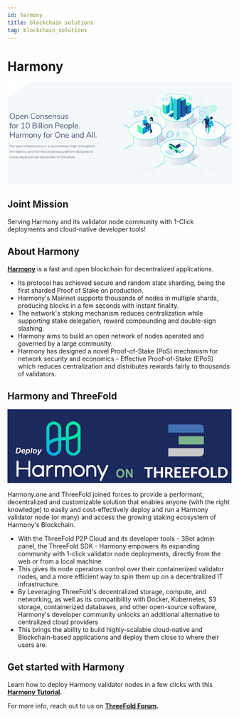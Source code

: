 ```yaml
---
id: harmony
title: blockchain solutions
tag: blockchain_solutions
---
```


# Harmony

![](./img/harmony1.png)

 ## Joint Mission
 
Serving Harmony and its validator node community with 1-Click deployments and cloud-native developer tools!

## About Harmony

**[Harmony](https://harmony.one/)** is a fast and open blockchain for decentralized applications.

- Its protocol has achieved secure and random state sharding, being the first sharded Proof of Stake on production.
- Harmony's Mainnet supports thousands of nodes in multiple shards, producing blocks in a few seconds with instant finality.
- The network's staking mechanism reduces centralization while supporting stake delegation, reward compounding and double-sign slashing.
- Harmony aims to build an open network of nodes operated and governed by a large community.
- Harmony has designed a novel Proof-of-Stake (PoS) mechanism for network security and economics - Effective Proof-of-Stake (EPoS) which reduces centralization and distributes rewards fairly to thousands of validators.

## Harmony and ThreeFold

![](./img/harmony2.png)

Harmony.one and ThreeFold joined forces to provide a performant, decentralized and customizable solution that enables anyone (with the right knowledge) to easily and cost-effectively deploy and run a Harmony validator node (or many) and access the growing staking ecosystem of Harmony's Blockchain. 

- With the ThreeFold P2P Cloud and its developer tools - 3Bot admin panel, the ThreeFold SDK - Harmony empowers its expanding community with 1-click validator node deployments, directly from the web or from a local machine
- This gives its node operators control over their containerized validator nodes, and a more efficient way to spin them up on a decentralized IT infrastructure. 
- By Leveraging ThreeFold's decentralized storage, compute, and networking, as well as its compatibility with Docker, Kubernetes, S3 storage, containerized databases, and other open-source software, Harmony's developer community unlocks an additional alternative to centralized cloud providers
- This brings the ability to build highly-scalable cloud-native and Blockchain-based applications and deploy them close to where their users are.

## Get started with Harmony

Learn how to deploy Harmony validator nodes in a few clicks with this **[Harmony Tutorial](https://forum.threefold.io/t/setting-up-a-harmony-node-on-the-threefold-grid/476).**

For more info, reach out to us on **[ThreeFold Forum](https://forum.threefold.io/).**